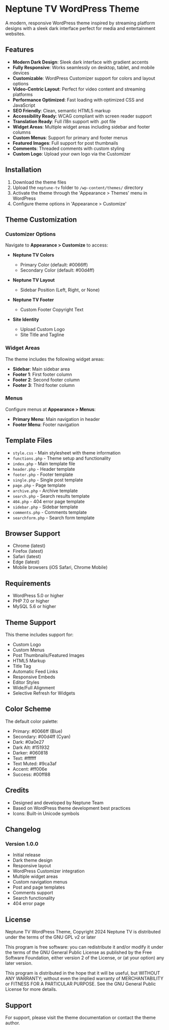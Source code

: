 # Neptune TV WordPress Theme

A modern, responsive WordPress theme inspired by streaming platform designs with a sleek dark interface perfect for media and entertainment websites.

## Features

- **Modern Dark Design**: Sleek dark interface with gradient accents
- **Fully Responsive**: Works seamlessly on desktop, tablet, and mobile devices
- **Customizable**: WordPress Customizer support for colors and layout options
- **Video-Centric Layout**: Perfect for video content and streaming platforms
- **Performance Optimized**: Fast loading with optimized CSS and JavaScript
- **SEO Friendly**: Clean, semantic HTML5 markup
- **Accessibility Ready**: WCAG compliant with screen reader support
- **Translation Ready**: Full i18n support with .pot file
- **Widget Areas**: Multiple widget areas including sidebar and footer columns
- **Custom Menus**: Support for primary and footer menus
- **Featured Images**: Full support for post thumbnails
- **Comments**: Threaded comments with custom styling
- **Custom Logo**: Upload your own logo via the Customizer

## Installation

1. Download the theme files
2. Upload the `neptune-tv` folder to `/wp-content/themes/` directory
3. Activate the theme through the 'Appearance > Themes' menu in WordPress
4. Configure theme options in 'Appearance > Customize'

## Theme Customization

### Customizer Options

Navigate to **Appearance > Customize** to access:

- **Neptune TV Colors**
  - Primary Color (default: #0066ff)
  - Secondary Color (default: #00d4ff)

- **Neptune TV Layout**
  - Sidebar Position (Left, Right, or None)

- **Neptune TV Footer**
  - Custom Footer Copyright Text

- **Site Identity**
  - Upload Custom Logo
  - Site Title and Tagline

### Widget Areas

The theme includes the following widget areas:

- **Sidebar**: Main sidebar area
- **Footer 1**: First footer column
- **Footer 2**: Second footer column
- **Footer 3**: Third footer column

### Menus

Configure menus at **Appearance > Menus**:

- **Primary Menu**: Main navigation in header
- **Footer Menu**: Footer navigation

## Template Files

- `style.css` - Main stylesheet with theme information
- `functions.php` - Theme setup and functionality
- `index.php` - Main template file
- `header.php` - Header template
- `footer.php` - Footer template
- `single.php` - Single post template
- `page.php` - Page template
- `archive.php` - Archive template
- `search.php` - Search results template
- `404.php` - 404 error page template
- `sidebar.php` - Sidebar template
- `comments.php` - Comments template
- `searchform.php` - Search form template

## Browser Support

- Chrome (latest)
- Firefox (latest)
- Safari (latest)
- Edge (latest)
- Mobile browsers (iOS Safari, Chrome Mobile)

## Requirements

- WordPress 5.0 or higher
- PHP 7.0 or higher
- MySQL 5.6 or higher

## Theme Support

This theme includes support for:

- Custom Logo
- Custom Menus
- Post Thumbnails/Featured Images
- HTML5 Markup
- Title Tag
- Automatic Feed Links
- Responsive Embeds
- Editor Styles
- Wide/Full Alignment
- Selective Refresh for Widgets

## Color Scheme

The default color palette:

- Primary: #0066ff (Blue)
- Secondary: #00d4ff (Cyan)
- Dark: #0a0e27
- Dark Alt: #151932
- Darker: #060818
- Text: #ffffff
- Text Muted: #9ca3af
- Accent: #ff006e
- Success: #00ff88

## Credits

- Designed and developed by Neptune Team
- Based on WordPress theme development best practices
- Icons: Built-in Unicode symbols

## Changelog

### Version 1.0.0
- Initial release
- Dark theme design
- Responsive layout
- WordPress Customizer integration
- Multiple widget areas
- Custom navigation menus
- Post and page templates
- Comments support
- Search functionality
- 404 error page

## License

Neptune TV WordPress Theme, Copyright 2024
Neptune TV is distributed under the terms of the GNU GPL v2 or later

This program is free software: you can redistribute it and/or modify
it under the terms of the GNU General Public License as published by
the Free Software Foundation, either version 2 of the License, or
(at your option) any later version.

This program is distributed in the hope that it will be useful,
but WITHOUT ANY WARRANTY; without even the implied warranty of
MERCHANTABILITY or FITNESS FOR A PARTICULAR PURPOSE. See the
GNU General Public License for more details.

## Support

For support, please visit the theme documentation or contact the theme author.
